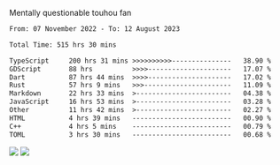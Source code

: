 Mentally questionable touhou fan



<!--START_SECTION:waka-->

```txt
From: 07 November 2022 - To: 12 August 2023

Total Time: 515 hrs 30 mins

TypeScript     200 hrs 31 mins >>>>>>>>>>---------------   38.90 %
GDScript       88 hrs          >>>>---------------------   17.07 %
Dart           87 hrs 44 mins  >>>>---------------------   17.02 %
Rust           57 hrs 9 mins   >>>----------------------   11.09 %
Markdown       22 hrs 33 mins  >------------------------   04.38 %
JavaScript     16 hrs 53 mins  >------------------------   03.28 %
Other          11 hrs 42 mins  >------------------------   02.27 %
HTML           4 hrs 39 mins   -------------------------   00.90 %
C++            4 hrs 5 mins    -------------------------   00.79 %
TOML           3 hrs 30 mins   -------------------------   00.68 %
```

<!--END_SECTION:waka-->

![](https://posei.me/horse_going_hard.gif)
![](https://posei.me/horse_going_hard.gif)
